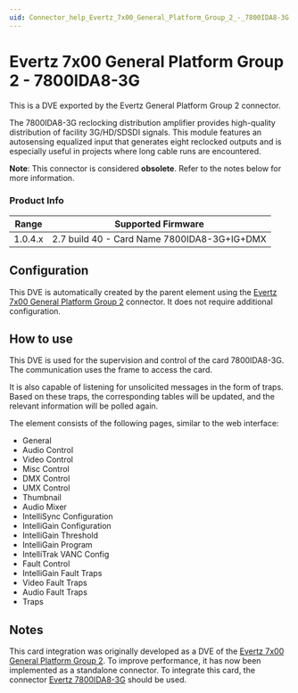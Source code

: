 ```yaml
---
uid: Connector_help_Evertz_7x00_General_Platform_Group_2_-_7800IDA8-3G
---
```


# Evertz 7x00 General Platform Group 2 - 7800IDA8-3G

This is a DVE exported by the Evertz General Platform Group 2 connector.

The 7800IDA8-3G reclocking distribution amplifier provides high-quality distribution of facility 3G/HD/SDSDI signals. This module features an autosensing equalized input that generates eight reclocked outputs and is especially useful in projects where long cable runs are encountered.

**Note**: This connector is considered **obsolete**. Refer to the notes below for more information.

### Product Info

| Range     | Supported Firmware                          |
|-----------|---------------------------------------------|
| 1.0.4.x   | 2.7 build 40 - Card Name 7800IDA8-3G+IG+DMX |

## Configuration

This DVE is automatically created by the parent element using the [Evertz 7x00 General Platform Group 2](xref:Connector_help_Evertz_7x00_General_Platform_Group_2) connector. It does not require additional configuration.

## How to use

This DVE is used for the supervision and control of the card 7800IDA8-3G. The communication uses the frame to access the card.

It is also capable of listening for unsolicited messages in the form of traps. Based on these traps, the corresponding tables will be updated, and the relevant information will be polled again.

The element consists of the following pages, similar to the web interface:

- General
- Audio Control
- Video Control
- Misc Control
- DMX Control
- UMX Control
- Thumbnail
- Audio Mixer
- IntelliSync Configuration
- IntelliGain Configuration
- IntelliGain Threshold
- IntelliGain Program
- IntelliTrak VANC Config
- Fault Control
- IntelliGain Fault Traps
- Video Fault Traps
- Audio Fault Traps
- Traps

## Notes

This card integration was originally developed as a DVE of the [Evertz 7x00 General Platform Group 2](xref:Connector_help_Evertz_7x00_General_Platform_Group_2). To improve performance, it has now been implemented as a standalone connector. To integrate this card, the connector [Evertz 7800IDA8-3G](xref:Connector_help_Evertz_7800IDA8-3G) should be used.
